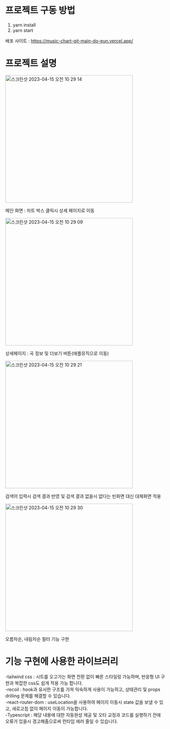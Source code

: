 
# 프로젝트 구동 방법 

1. yarn install
2. yarn start

배포 사이트 : https://music-chart-git-main-do-eun.vercel.app/

# 프로젝트 설명
<img width="400" alt="스크린샷 2023-04-15 오전 10 29 14" src="https://user-images.githubusercontent.com/112849712/232176971-146ec801-6df3-44b3-8257-409f612b6bdb.png">
<p>메인 화면 : 차트 박스 클릭시 상세 페이지로 이동 </p>
<img width="400" alt="스크린샷 2023-04-15 오전 10 29 09" src="https://user-images.githubusercontent.com/112849712/232176998-5902dd8b-9286-4588-adc4-feea64cdaa06.png">
<p>상세페이지 : 곡 정보 및 더보기 버튼(애플뮤직으로 이동)</p>
<img width="400" alt="스크린샷 2023-04-15 오전 10 29 21" src="https://user-images.githubusercontent.com/112849712/232176931-aa134e60-5e96-4909-8c3a-cff3fde22199.png">
<p>검색어 입력시 검색 결과 반영 및 검색 결과 없을시 없다는 빈화면 대신 대체화면 적용</p>
<img width="400" alt="스크린샷 2023-04-15 오전 10 29 30" src="https://user-images.githubusercontent.com/112849712/232177063-2dc1a483-7c49-4c85-9e92-c4a74932792e.png">
<p>오름차순, 내림차순 필터 기능 구현</p>




# 기능 구현에 사용한 라이브러리
-tailwind css : 시트를 오고가는 화면 전환 없이 빠른 스타일링 가능하며, 반응형 UI 구현과 복잡한 css도 쉽게 적용 가능 합니다. </br>
-recoil : hook과 유사한 구조를 가져 익숙하게 사용이 가능하고, 상태관리 및 props drilling 문제를 해결할 수 있습니다.  </br>
-react-router-dom : useLocation을 사용하여 페이지 이동시 state 값을 보낼 수 있고, 새로고침 없이 페이지 이동이 가능합니다.  </br>
-Typescript : 해당 내용에 대한 자동완성 제공 및 오타 교정과 코드를 실행하기 전에 오류가 있을시 경고해줌으로써 런타임 에러 줄일 수 있습니다.   </br>
 

